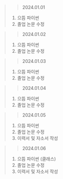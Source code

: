 > > 2024.01.01
> 1. 으뜸 파이썬
> 2. 졸업 논문 수정

> > 2024.01.02
> 1. 으뜸 파이썬
> 2. 졸업 논문 수정

> > 2024.01.03
> 1. 으뜸 파이썬
> 2. 졸업 논문 수정

> > 2024.01.04
> 1. 으뜸 파이썬
> 2. 졸업 논문 수정

> > 2024.01.05
> 1. 으뜸 파이썬
> 2. 졸업 논문 수정
> 3. 이력서 및 자소서 작성

> > 2024.01.06
> 1. 으뜸 파이썬 (클래스)
> 2. 졸업 논문 수정
> 3. 이력서 및 자소서 작성
